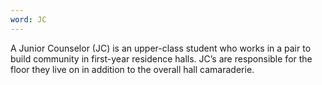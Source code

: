 ```yaml
---
word: JC
---
```


A Junior Counselor (JC) is an upper-class student who works in a pair to build community in first-year residence halls. JC’s are responsible for the floor they live on in addition to the overall hall camaraderie.
